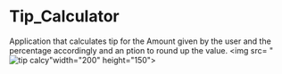 # Tip_Calculator
Application that calculates tip for the Amount given by the user and the percentage accordingly and an ption to round up the value.
<img src= "![tip calcy](https://github.com/raghul3/Tip_Calculator/assets/81759525/c0e81ff5-5f21-4749-b2f1-790c147358d4)"width="200" height="150">

